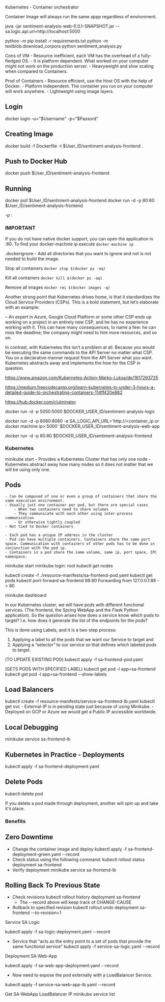 Kubernetes - Container orchestrator

Container Image will always run the same appp regardless of environment.

java -jar sentiment-analysis-web-0.0.1-SNAPSHOT.jar --sa.logic.api.url=http://localhost:5000

python -m pip install -r requirements.txt
python -m textblob.download_corpora
python sentiment_analysis.py


Cons of VM
    - Resource inefficient, each VM has the overhead of a fully-fledged OS.
    - It is platform dependent. What worked on your computer might not work on the production server.
    - Heavyweight and slow scaling when compared to Containers.

Prod of Containers
    - Resource efficient, use the Host OS with the help of Docker.
    - Platform independent. The container you run on your computer will work anywhere.
    - Lightweight using image layers.

Login
-----
docker login -u="$Username" -p="$Passord"

Creating Image
--------------
docker build -f Dockerfile -t $User_ID/sentiment-analysis-frontend .

Push to Docker Hub
------------------
docker push $User_ID/sentiment-analysis-frontend

Running
-------
docker pull $User_ID/sentiment-analysis-frontend
docker run -d -p 80:80 $User_ID/sentiment-analysis-frontend

-p <hostPort>:<containerPort>

### IMPORTANT
If you do not have native docker support, you can open the application in <docker-machine ip>:80. To find your docker-machine ip execute ```docker-machine ip```

.dockerignore
    - Add all directories that you want to ignore and not is not needed to build the image.

Stop all containers
```docker stop $(docker ps -aq)```

Kill all containers
```docker kill $(docker ps -aq)```

Remove all images
```docker rmi $(docker images -q)```

Another strong point that Kubernetes drives home, is that it standardizes the Cloud Service Providers (CSPs). This is a bold statement, but let’s elaborate with an example:

– An expert in Azure, Google Cloud Platform or some other CSP ends up working on a project in an entirely new CSP, and he has no experience working with it. This can have many consequences, to name a few: he can miss the deadline; the company might need to hire more resources, and so on.

In contrast, with Kubernetes this isn’t a problem at all. Because you would be executing the same commands to the API Server no matter what CSP. You on a declarative manner request from the API Server what you want. Kubernetes abstracts away and implements the how for the CSP in question.

https://www.amazon.com/Kubernetes-Action-Marko-Luksa/dp/1617293725

https://medium.freecodecamp.org/learn-kubernetes-in-under-3-hours-a-detailed-guide-to-orchestrating-containers-114ff420e882

https://hub.docker.com/r/ulminator

docker run -d -p 5050:5000 $DOCKER_USER_ID/sentiment-analysis-logic

docker run -d -p 8080:8080 -e SA_LOGIC_API_URL='http://<container_ip or docker machine ip>:5000' $DOCKER_USER_ID/sentiment-analysis-web-app

docker run -d -p 80:80 $DOCKER_USER_ID/sentiment-analysis-frontend

### Kubernetes

minikube start
    - Provides a Kubernetes Cluster that has only one node
    - Kubernetes abstract away how many nodes so it does not matter that we will be using only one.

Pods
----
    - Can be composed of one or even a group of containers that share the same execution environment.
    - Usually just one container per pod, but there are special cases
        - When two containers need to share volumes
        - They communicate with each other using inter-process communication
        - Or otherwise tightly coupled
    - Not tied to Docker containers

    - Each pod has a unique IP address in the cluster
    - Pod can have multiple containers. Containers share the same port space. Communication with containers of other pods has to be done in conjunction with the pod ip.
    - Containers in a pod share the same volume, same ip, port space, IPC namespace.

minikube start
minikube login: root
kubectl get nodes

kubectl create -f ./resource-manifests/sa-frontend-pod.yaml
kubectl get pods
kubectl port-forward sa-frontend 88:80
Forwarding from 127.0.0.1:88 -> 80

minikube dashboard


In our Kubernetes cluster, we will have pods with different functional services. (The frontend, the Spring WebApp and the Flask Python application). So the question arises how does a service know which pods to target? I.e. how does it generate the list of the endpoints for the pods?

This is done using Labels, and it is a two-step process:

1. Applying a label to all the pods that we want our Service to target and
2. Applying a “selector” to our service so that defines which labeled pods to target.

(TO UPDATE EXISTING POD)
kubectl apply -f sa-frontend-pod.yaml 

(GETS PODS WITH SPECIFIED LABEL)
kubectl get pod -l app=sa-frontend 
kubectl get pod -l app=sa-frontend --show-labels

Load Balancers
--------------

kubectl create -f resource-manifests/service-sa-frontend-lb.yaml
kubectl get svc
    - External-IP is in pending state just because of using Minikube.
    - Deployed on GCP or Azure we would get a Public IP accessible worldwide.

Local Debugging
---------------
minikube service sa-frontend-lb

Kubernetes in Practice - Deployments
------------------------------------

kubectl apply -f sa-frontend-deployment.yaml

Delete Pods
-----------

kubectl delete pod <pod-name>

If you delete a pod made through deployment, another will spin up and take it's place.

### Benefits

Zero Downtime
-------------
- Change the container image and deploy
kubectl apply -f sa-frontend-deployment-green.yaml --record
- Check status using the following command:
kubectl rollout status deployment sa-frontend
- Verify deployment
minikube service sa-frontend-lb

Rolling Back To Previous State
------------------------------
- Check revisions
kubectl rollout history deployment sa-frontend
    - The --record above will keep track of CHANGE-CAUSE
- Rollback to specified revision
kubectl rollout undo deployment sa-frontend --to-revision=1

Service SA Logic

kubectl apply -f sa-logic-deployment.yaml --record
- Service that “acts as the entry point to a set of pods that provide the same functional service”
kubectl apply -f service-sa-logic.yaml --record

Deployment SA Web-App

kubectl apply -f sa-web-app-deployment.yaml --record

 - Now need to expose the pod externally with a LoadBalancer Service.

 kubectl apply -f service-sa-web-app-lb.yaml --record

Get SA-WebApp LoadBalancer IP
minikube service list
